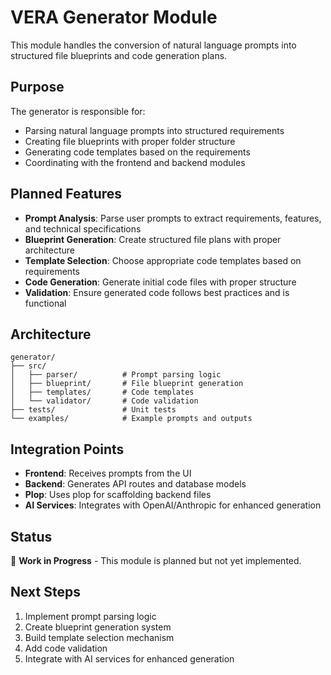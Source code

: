 # VERA Generator Module

This module handles the conversion of natural language prompts into structured file blueprints and code generation plans.

## Purpose

The generator is responsible for:
- Parsing natural language prompts into structured requirements
- Creating file blueprints with proper folder structure
- Generating code templates based on the requirements
- Coordinating with the frontend and backend modules

## Planned Features

- **Prompt Analysis**: Parse user prompts to extract requirements, features, and technical specifications
- **Blueprint Generation**: Create structured file plans with proper architecture
- **Template Selection**: Choose appropriate code templates based on requirements
- **Code Generation**: Generate initial code files with proper structure
- **Validation**: Ensure generated code follows best practices and is functional

## Architecture

```
generator/
├── src/
│   ├── parser/          # Prompt parsing logic
│   ├── blueprint/       # File blueprint generation
│   ├── templates/       # Code templates
│   └── validator/       # Code validation
├── tests/               # Unit tests
└── examples/            # Example prompts and outputs
```

## Integration Points

- **Frontend**: Receives prompts from the UI
- **Backend**: Generates API routes and database models
- **Plop**: Uses plop for scaffolding backend files
- **AI Services**: Integrates with OpenAI/Anthropic for enhanced generation

## Status

🚧 **Work in Progress** - This module is planned but not yet implemented.

## Next Steps

1. Implement prompt parsing logic
2. Create blueprint generation system
3. Build template selection mechanism
4. Add code validation
5. Integrate with AI services for enhanced generation 